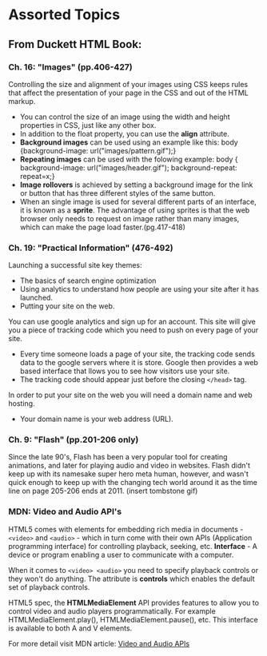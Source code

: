 # Assorted Topics
 
## From Duckett HTML Book:

### Ch. 16: "Images" (pp.406-427)

Controlling the size and alignment of your images using CSS keeps rules that affect the presentation of your page in the CSS and out of the HTML markup. 
- You can control the size of an image using the width and height properties in CSS, just like any other box. 
- In addition to the float property, you can use the **align** attribute.
- **Background images** can be used using an example like this: body {background-image: url("images/pattern.gif");}
- **Repeating images** can be used with the folowing example: body {
  background-image: url("images/header.gif");
  background-repeat: repeat=x;}
- **Image rollovers** is achieved by setting a background image for the link or button that has three different styles of the same button.
- When an single image is used for several different parts of an interface, it is known as a **sprite**. The advantage of using sprites is that the web browser only needs to request on image rather than many images, which can make the page load faster.(pg.417-418)

### Ch. 19: "Practical Information" (476-492)

Launching a successful site key themes:
- The basics of search engine optimization
- Using analytics to understand how people are using your site after it has launched. 
- Putting your site on the web.

You can use google analytics and sign up for an account. This site will give you a piece of tracking code which you need to push on every page of your site. 
- Every time someone loads a page of your site, the tracking code sends data to the google servers where it is store. Google then provides a web based interface that llows you to see how visitors use your site. 
- The tracking code should appear just before the closing ```</head>``` tag. 

In order to put your site on the web you will need a domain name and web hosting. 
- Your domain name is your web address (URL). 

### Ch. 9: "Flash" (pp.201-206 only)

Since the late 90's, Flash has been a very popular tool for creating animations, and later for playing audio and video in websites. 
Flash didn't keep up with its namesake super hero meta human, however, and wasn't quick enough to keep up with the changing tech world around it as the time line on page 205-206 ends at 2011. (insert tombstone gif)

### MDN: Video and Audio API's

HTML5 comes with elements for embedding rich media in documents - ```<video>``` and ```<audio>``` - which in turn come with their own APIs (Application programming interface) for controlling playback, seeking, etc. 
**Interface** - A device or program enabling a user to communicate with a computer. 

When it comes to ```<video> <audio>``` you need to specify playback controls or they won't do anything. The attribute is **controls** which enables the default set of playback controls. 

HTML5 spec, the **HTMLMediaElement** API provides features to allow you to control video and audio players programmatically. For example HTMLMediaElement.play(), HTMLMediaElement.pause(), etc. This interface is available to both A and V elements. 

For more detail visit MDN article: [Video and Audio APIs](https://developer.mozilla.org/en-US/docs/Learn/JavaScript/Client-side_web_APIs/Video_and_audio_APIs)




  